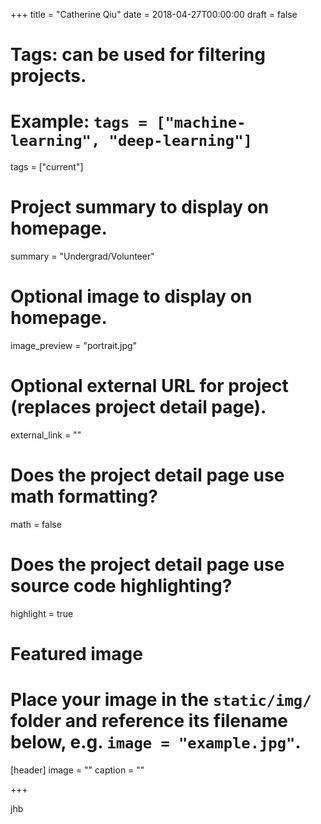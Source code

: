 +++
title = "Catherine Qiu"
date = 2018-04-27T00:00:00
draft = false

# Tags: can be used for filtering projects.
# Example: `tags = ["machine-learning", "deep-learning"]`
tags = ["current"]

# Project summary to display on homepage.
summary = "Undergrad/Volunteer"


# Optional image to display on homepage.
image_preview = "portrait.jpg"

# Optional external URL for project (replaces project detail page).
external_link = ""

# Does the project detail page use math formatting?
math = false

# Does the project detail page use source code highlighting?
highlight = true

# Featured image
# Place your image in the `static/img/` folder and reference its filename below, e.g. `image = "example.jpg"`.
[header]
image = ""
caption = ""

+++

jhb
